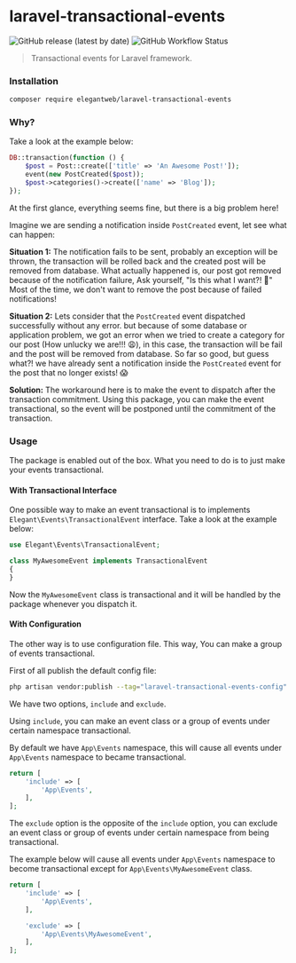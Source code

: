 # laravel-transactional-events

![GitHub release (latest by date)](https://img.shields.io/github/v/release/elegantweb/laravel-transactional-events?style=flat-square)
![GitHub Workflow Status](https://img.shields.io/github/workflow/status/elegantweb/laravel-transactional-events/test?style=flat-square)

> Transactional events for Laravel framework.

### Installation

``` bash
composer require elegantweb/laravel-transactional-events
```

### Why?

Take a look at the example below:

``` php
DB::transaction(function () {
    $post = Post::create(['title' => 'An Awesome Post!']);
    event(new PostCreated($post));
    $post->categories()->create(['name' => 'Blog']);
});
```

At the first glance, everything seems fine, but there is a big problem here!

Imagine we are sending a notification inside `PostCreated` event, let see what can happen:

**Situation 1:** The notification fails to be sent, probably an exception will be thrown,
the transaction will be rolled back and the created post will be removed from database.
What actually happened is, our post got removed because of the notification failure, Ask yourself, "Is this what I want?! 🤔"
Most of the time, we don't want to remove the post because of failed notifications!

**Situation 2:** Lets consider that the `PostCreated` event dispatched successfully without any error. but because of some database or application problem, we got an error
when we tried to create a category for our post (How unlucky we are!!! 😩), in this case, the transaction will be fail and the post will be removed from database.
So far so good, but guess what?! we have already sent a notification inside the `PostCreated` event for the post that no longer exists! 😱

**Solution:** The workaround here is to make the event to dispatch after the transaction commitment.
Using this package, you can make the event transactional, so the event will be postponed until the commitment of the transaction.

### Usage

The package is enabled out of the box.
What you need to do is to just make your events transactional.

#### With Transactional Interface

One possible way to make an event transactional is to implements
`Elegant\Events\TransactionalEvent` interface.
Take a look at the example below:

``` php
use Elegant\Events\TransactionalEvent;

class MyAwesomeEvent implements TransactionalEvent
{
}
```

Now the `MyAwesomeEvent` class is transactional and it will be handled by the package whenever you dispatch it.

#### With Configuration

The other way is to use configuration file. This way, You can make a group of events transactional.

First of all publish the default config file:

``` bash
php artisan vendor:publish --tag="laravel-transactional-events-config"
```

We have two options, `include` and `exclude`.

Using `include`, you can make an event class or a group of events under certain namespace transactional.

By default we have `App\Events` namespace, this will cause all events under `App\Events` namespace to became transactional.

```php
return [
    'include' => [
        'App\Events',
    ],
];
```

The `exclude` option is the opposite of the `include` option, you can exclude an event class or group of events under certain namespace from being transactional.

The example below will cause all events under `App\Events` namespace to become transactional except for `App\Events\MyAwesomeEvent` class.

```php
return [
    'include' => [
        'App\Events',
    ],

    'exclude' => [
        'App\Events\MyAwesomeEvent',
    ],
];
```
